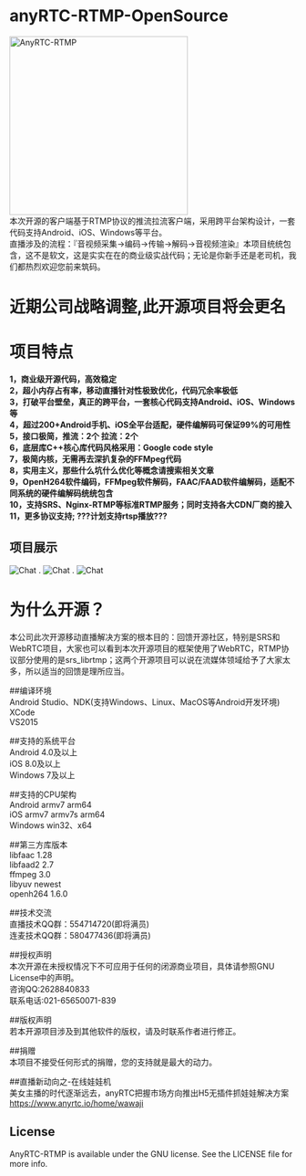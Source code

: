 # anyRTC-RTMP-OpenSource
<img src="http://118.178.143.146/p/4/j7KqCl" width="313" alt="AnyRTC-RTMP" /> </br>
本次开源的客户端基于RTMP协议的推流拉流客户端，采用跨平台架构设计，一套代码支持Android、iOS、Windows等平台。</br>
直播涉及的流程：『音视频采集->编码->传输->解码->音视频渲染』本项目统统包含，这不是软文，这是实实在在的商业级实战代码；无论是你新手还是老司机，我们都热烈欢迎您前来筑码。

# 近期公司战略调整,此开源项目将会更名

# 项目特点
**1，商业级开源代码，高效稳定**</br>
**2，超小内存占有率，移动直播针对性极致优化，代码冗余率极低**</br>
**3，打破平台壁垒，真正的跨平台，一套核心代码支持Android、iOS、Windows等**</br>
**4，超过200+Android手机、iOS全平台适配，硬件编解码可保证99%的可用性**</br>
**5，接口极简，推流：2个   拉流：2个**</br>
**6，底层库C++核心库代码风格采用：Google code style**</br>
**7，极简内核，无需再去深扒复杂的FFMpeg代码**</br>
**8，实用主义，那些什么坑什么优化等概念请搜索相关文章**</br>
**9，OpenH264软件编码，FFMpeg软件解码，FAAC/FAAD软件编解码，适配不同系统的硬件编解码统统包含**</br>
**10，支持SRS、Nginx-RTMP等标准RTMP服务；同时支持各大CDN厂商的接入**</br>
**11，更多协议支持; ???计划支持rtsp播放???**</br>
## 项目展示
![Chat](https://github.com/AnyRTC/AnyRTC-RTMP/blob/master/Pictures/IMG_0779.png)
.
![Chat](https://github.com/AnyRTC/AnyRTC-RTMP/blob/master/Pictures/IMG_0777.png)
.
![Chat](https://github.com/AnyRTC/AnyRTC-RTMP/blob/master/Pictures/IMG_0778.png)

# 为什么开源？
本公司此次开源移动直播解决方案的根本目的：回馈开源社区，特别是SRS和WebRTC项目，大家也可以看到本次开源项目的框架使用了WebRTC，RTMP协议部分使用的是srs_librtmp；这两个开源项目可以说在流媒体领域给予了大家太多，所以适当的回馈是理所应当。

##编译环境</br>
Android Studio、NDK(支持Windows、Linux、MacOS等Android开发环境)</br>
XCode</br>
VS2015</br>

##支持的系统平台</br>
Android 4.0及以上</br>
iOS 8.0及以上</br>
Windows 7及以上</br>

##支持的CPU架构</br>
Android armv7 arm64</br>
iOS armv7 armv7s arm64</br>
Windows win32、x64</br>

##第三方库版本</br>
libfaac		1.28</br>
libfaad2	2.7</br>
ffmpeg		3.0</br>
libyuv		newest</br>
openh264	1.6.0</br>

##技术交流</br>
直播技术QQ群：554714720(即将满员)</br>
连麦技术QQ群：580477436(即将满员)</br>

##授权声明</br>
本次开源在未授权情况下不可应用于任何的闭源商业项目，具体请参照GNU License中的声明。</br>
咨询QQ:2628840833 </br>
联系电话:021-65650071-839</br>

##版权声明</br>
若本开源项目涉及到其他软件的版权，请及时联系作者进行修正。</br>

##捐赠</br>
本项目不接受任何形式的捐赠，您的支持就是最大的动力。</br>

##直播新动向之-在线娃娃机</br>
美女主播的时代逐渐远去，anyRTC把握市场方向推出H5无插件抓娃娃解决方案</br>
https://www.anyrtc.io/home/wawaji</br>

## License
AnyRTC-RTMP is available under the GNU license. See the LICENSE file for more info.

